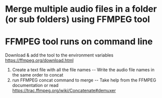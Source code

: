 # Merge multiple audio files in a folder (or sub folders) using FFMPEG tool
# FFMPEG tool runs on command line

Download & add the tool to the environment variables https://ffmpeg.org/download.html

1. Create a text file with all the file names
-- Write the audio file names in the same order to concat
2. run FFMPEG concat command to merge
-- Take help from the FFMPEG documentation or read https://trac.ffmpeg.org/wiki/Concatenate#demuxer
